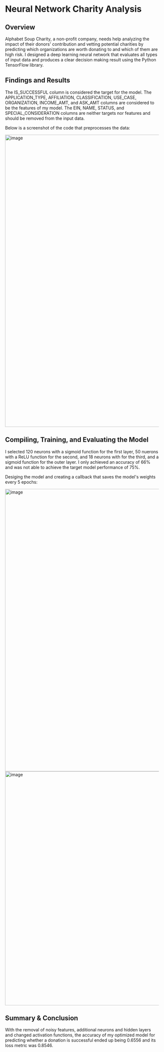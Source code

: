 # Neural Network Charity Analysis

## Overview

Alphabet Soup Charity, a non-profit company, needs help analyzing the impact of their donors' contribution and vetting potential charities by predicting which organizations are worth donating to and which of them are high risk. I designed a deep learning neural network that evaluates all types of input data and produces a clear decision making result using the Python TensorFlow library.

## Findings and Results

The IS_SUCCESSFUL column is considered the target for the model.
The APPLICATION_TYPE, AFFILIATION, CLASSIFICATION, USE_CASE, ORGANIZATION, INCOME_AMT, and ASK_AMT columns are considered to be the features of my model.
The EIN, NAME, STATUS, and SPECIAL_CONSIDERATION columns are neither targets nor features and should be removed from the input data.

Below is a screenshot of the code that preprocesses the data: 

<img width="953" alt="image" src="https://user-images.githubusercontent.com/104689265/194191696-5b02b5fa-87cc-464b-bb5f-4ccf3256057d.png">


## Compiling, Training, and Evaluating the Model

I selected 120 neurons with a sigmoid function for the first layer, 50 nuerons with a ReLU function for the second, and 18 neurons with for the third, and a sigmoid function for the outer layer. I only achieved an accuracy of 66% and was not able to achieve the target model performance of 75%. 

Desiging the model and creating a callback that saves the model's weights every 5 epochs: 

<img width="921" alt="image" src="https://user-images.githubusercontent.com/104689265/194192120-432515d2-12b6-46d3-99af-af5aaf17bd99.png">
<img width="763" alt="image" src="https://user-images.githubusercontent.com/104689265/194192242-9b1784f4-8b90-4778-92a1-8537507a6808.png">

## Summary & Conclusion

With the removal of noisy features, additional neurons and hidden layers and changed activation functions, the accuracy of my optimized model for predicting whether a donation is successful ended up being 0.6556 and its loss metric was 0.8546.

